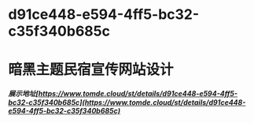 # d91ce448-e594-4ff5-bc32-c35f340b685c
# 暗黑主题民宿宣传网站设计
##### 展示地址[https://www.tomde.cloud/st/details/d91ce448-e594-4ff5-bc32-c35f340b685c](https://www.tomde.cloud/st/details/d91ce448-e594-4ff5-bc32-c35f340b685c)